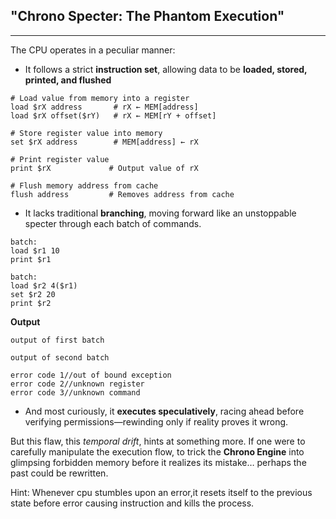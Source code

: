 
## **"Chrono Specter: The Phantom Execution"**

---

The CPU operates in a peculiar manner:

- It follows a strict **instruction set**, allowing data to be **loaded, stored, printed, and flushed**
```custom
# Load value from memory into a register
load $rX address       # rX ← MEM[address]
load $rX offset($rY)   # rX ← MEM[rY + offset]

# Store register value into memory
set $rX address        # MEM[address] ← rX

# Print register value
print $rX             # Output value of rX

# Flush memory address from cache
flush address         # Removes address from cache

```
- It lacks traditional **branching**, moving forward like an unstoppable specter through each batch of commands.
```custom
batch:
load $r1 10
print $r1

batch:
load $r2 4($r1)
set $r2 20
print $r2

```

**Output**
```
output of first batch

output of second batch

```

```
error code 1//out of bound exception
error code 2//unknown register
error code 3//unknown command
```
- And most curiously, it **executes speculatively**, racing ahead before verifying permissions—rewinding only if reality proves it wrong.

But this flaw, this _temporal drift_, hints at something more. If one were to carefully manipulate the execution flow, to trick the **Chrono Engine** into glimpsing forbidden memory before it realizes its mistake… perhaps the past could be rewritten.

Hint: Whenever cpu stumbles upon an error,it resets itself to the previous state before error causing instruction and kills the process.
